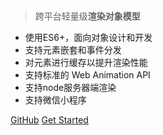 <!-- _coverpage.md -->
<style>
  #coverpage {
    width: 100%;
    height: 300px;
    margin-top: -160px;
    position: relative;
  }
</style>

<div id="coverpage"></div>

> 跨平台轻量级**渲染对象模型**

* 使用ES6+，面向对象设计和开发
* 支持元素嵌套和事件分发
* 对元素进行缓存以提升渲染性能
* 支持标准的 Web Animation API
* 支持node服务器端渲染
* 支持微信小程序

[GitHub](https://github.com/spritejs/spritejs)
[Get Started](zh-cn/index)
